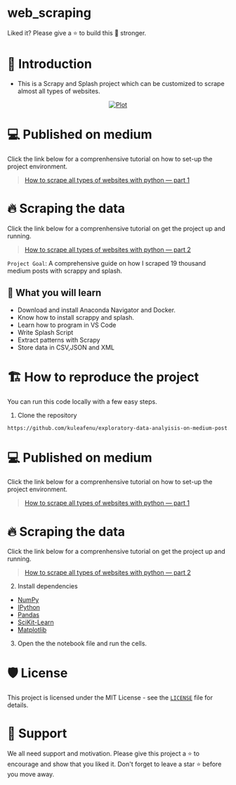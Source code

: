 # web_scraping

Liked it? Please give a ⭐️ to build this 💪 stronger.

# 👋 Introduction
* This is a Scrapy and Splash project which can be customized to scrape almost all types of websites.

<p align="center">
    <a href="https://medium.com/analytics-vidhya/how-to-scrape-all-types-of-websites-with-python-part-1-552aafd93884" target="blank"/>
        <img src="./images/SPIDERS.png" alt="Plot" />
    </a>
</p>

# 💻 Published on medium
Click the link below for a comprenhensive tutorial on how to set-up the project environment.
> [How to scrape all types of websites with python — part 1](https://kuleafenu.medium.com/how-to-scrape-all-types-of-websites-with-python-part-1-552aafd93884)

# 🔥 Scraping the data
Click the link below for a comprenhensive tutorial on get the project up and running.
> [How to scrape all types of websites with python — part 2](https://medium.com/analytics-vidhya/how-to-scrape-all-types-of-websites-with-python-part-2-7014c614f8d)

`Project Goal`: A comprehensive guide on how I scraped 19 thousand medium posts with scrappy and splash.


## 🔢 What you will learn
- Download and install Anaconda Navigator and Docker.
- Know how to install scrappy and splash.
- Learn how to program in VS Code
- Write Splash Script
- Extract patterns with Scrapy
- Store data in CSV,JSON and XML



# 🏗️ How to reproduce the project
You can run this code locally with a few easy steps.

1. Clone the repository

```bash
https://github.com/kuleafenu/exploratory-data-analyisis-on-medium-post.git
```
# 💻 Published on medium
Click the link below for a comprenhensive tutorial on how to set-up the project environment.
> [How to scrape all types of websites with python — part 1](https://kuleafenu.medium.com/how-to-scrape-all-types-of-websites-with-python-part-1-552aafd93884)

# 🔥 Scraping the data
Click the link below for a comprenhensive tutorial on get the project up and running.
> [How to scrape all types of websites with python — part 2](https://medium.com/analytics-vidhya/how-to-scrape-all-types-of-websites-with-python-part-2-7014c614f8d)


2. Install dependencies

* [NumPy](http://www.numpy.org/)
* [IPython](http://ipython.org/)
* [Pandas](http://pandas.pydata.org/)
* [SciKit-Learn](http://scikit-learn.org/stable/)
* [Matplotlib](http://matplotlib.org/)


3. Open the the notebook file and run the cells.

# 🛡️ License
This project is licensed under the MIT License - see the [`LICENSE`](LICENSE) file for details.

# 🙏 Support

We all need support and motivation. Please give this project a ⭐️ to encourage and show that you liked it. Don't forget to leave a star ⭐️ before you move away.
